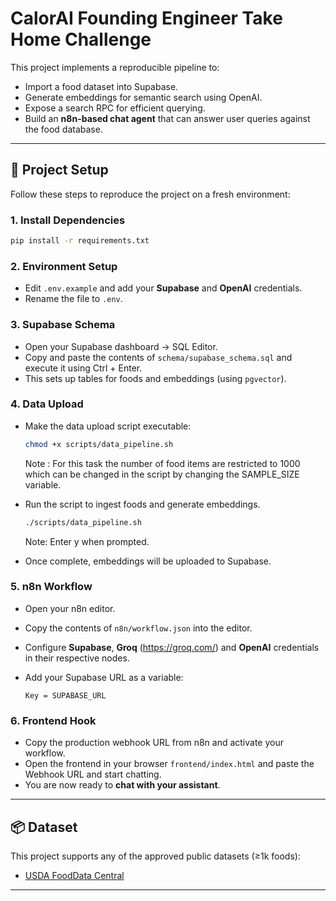 # CalorAI Founding Engineer Take Home Challenge

This project implements a reproducible pipeline to:

* Import a food dataset into Supabase.
* Generate embeddings for semantic search using OpenAI.
* Expose a search RPC for efficient querying.
* Build an **n8n-based chat agent** that can answer user queries against the food database.

---

## 🚀 Project Setup

Follow these steps to reproduce the project on a fresh environment:

### 1. Install Dependencies

```bash
pip install -r requirements.txt
```

### 2. Environment Setup

* Edit `.env.example` and add your **Supabase** and **OpenAI** credentials.
* Rename the file to `.env`.

### 3. Supabase Schema

* Open your Supabase dashboard → SQL Editor.
* Copy and paste the contents of `schema/supabase_schema.sql` and execute it using Ctrl + Enter.
* This sets up tables for foods and embeddings (using `pgvector`).

### 4. Data Upload

* Make the data upload script executable:

  ```bash
  chmod +x scripts/data_pipeline.sh
  ```
  Note : For this task the number of food items are restricted to 1000 which can be changed in the script by changing the SAMPLE_SIZE variable.
* Run the script to ingest foods and generate embeddings.
  ```bash
  ./scripts/data_pipeline.sh
  ```
  Note: Enter y when prompted.
* Once complete, embeddings will be uploaded to Supabase.



### 5. n8n Workflow

* Open your n8n editor.
* Copy the contents of `n8n/workflow.json` into the editor.
* Configure **Supabase**, **Groq** (https://groq.com/) and **OpenAI** credentials in their respective nodes.
* Add your Supabase URL as a variable:

  ```
  Key = SUPABASE_URL
  ```

### 6. Frontend Hook

* Copy the production webhook URL from n8n and activate your workflow.
* Open the frontend in your browser `frontend/index.html` and paste the Webhook URL and start chatting.
* You are now ready to **chat with your assistant**.

---

## 📦 Dataset

This project supports any of the approved public datasets (≥1k foods):

* [USDA FoodData Central](https://fdc.nal.usda.gov/download-datasets.html)

---
